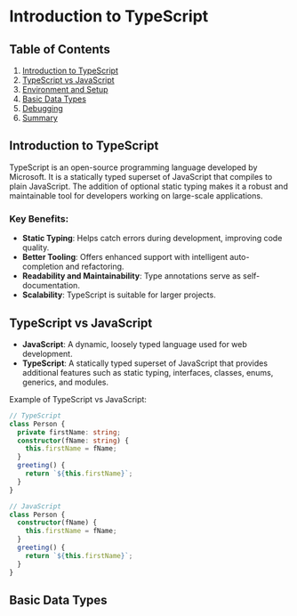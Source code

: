 # Introduction to TypeScript

## Table of Contents
1. [Introduction to TypeScript](#introduction-to-typescript)
2. [TypeScript vs JavaScript](#typescript-vs-javascript)
3. [Environment and Setup](#environment-and-setup)
4. [Basic Data Types](#basic-data-types)
5. [Debugging](#debugging)
6. [Summary](#summary)

## Introduction to TypeScript
TypeScript is an open-source programming language developed by Microsoft. It is a statically typed superset of JavaScript that compiles to plain JavaScript. The addition of optional static typing makes it a robust and maintainable tool for developers working on large-scale applications.

### Key Benefits:
- **Static Typing**: Helps catch errors during development, improving code quality.
- **Better Tooling**: Offers enhanced support with intelligent auto-completion and refactoring.
- **Readability and Maintainability**: Type annotations serve as self-documentation.
- **Scalability**: TypeScript is suitable for larger projects.

## TypeScript vs JavaScript
- **JavaScript**: A dynamic, loosely typed language used for web development.
- **TypeScript**: A statically typed superset of JavaScript that provides additional features such as static typing, interfaces, classes, enums, generics, and modules.

Example of TypeScript vs JavaScript:
```typescript
// TypeScript
class Person {
  private firstName: string;
  constructor(fName: string) {
    this.firstName = fName;
  }
  greeting() {
    return `${this.firstName}`;
  }
}

// JavaScript
class Person {
  constructor(fName) {
    this.firstName = fName;
  }
  greeting() {
    return `${this.firstName}`;
  }
}
```

## Basic Data Types
